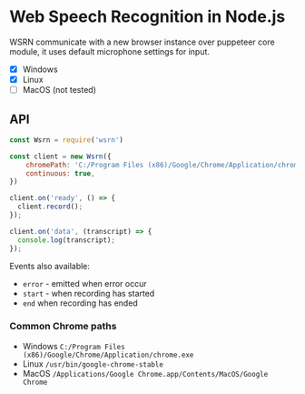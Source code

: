 # Web Speech Recognition in Node.js

WSRN communicate with a new browser instance over puppeteer core module, it uses default microphone settings for input.

* [x] Windows
* [x] Linux
* [ ] MacOS (not tested)

## API

```js
const Wsrn = require('wsrn')

const client = new Wsrn({
    chromePath: 'C:/Program Files (x86)/Google/Chrome/Application/chrome.exe',
    continuous: true,
})

client.on('ready', () => {
  client.record();
});

client.on('data', (transcript) => {
  console.log(transcript);
});
```

Events also available:

* `error` - emitted when error occur
* `start` - when recording has started
* `end` when recording has ended

### Common Chrome paths

* Windows `C:/Program Files (x86)/Google/Chrome/Application/chrome.exe`
* Linux `/usr/bin/google-chrome-stable`
* MacOS `/Applications/Google Chrome.app/Contents/MacOS/Google Chrome`